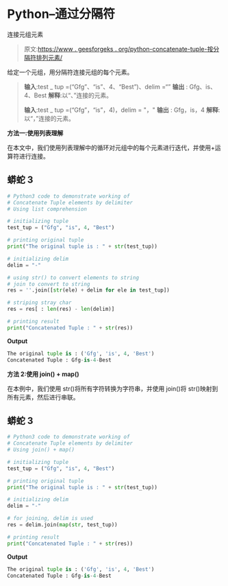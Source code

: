 # Python–通过分隔符

连接元组元素

> 原文:[https://www . geesforgeks . org/python-concatenate-tuple-按分隔符排列元素/](https://www.geeksforgeeks.org/python-concatenate-tuple-elements-by-delimiter/)

给定一个元组，用分隔符连接元组的每个元素。

> **输入**:test _ tup =(“Gfg”、“is”、4、“Best”)、delim =“”
> **输出** : Gfg、is、4、Best
> **解释**:以“、”连接的元素。
> 
> **输入**:test _ tup =(“Gfg”，“is”，4)，delim = "，"
> **输出** : Gfg，is，4
> **解释**:以“，”连接的元素。

**方法一:使用列表理解**

在本文中，我们使用列表理解中的循环对元组中的每个元素进行迭代，并使用+运算符进行连接。

## 蟒蛇 3

```py
# Python3 code to demonstrate working of 
# Concatenate Tuple elements by delimiter
# Using list comprehension

# initializing tuple
test_tup = ("Gfg", "is", 4, "Best")

# printing original tuple
print("The original tuple is : " + str(test_tup))

# initializing delim 
delim = "-"

# using str() to convert elements to string 
# join to convert to string
res = ''.join([str(ele) + delim for ele in test_tup])

# striping stray char 
res = res[ : len(res) - len(delim)]

# printing result 
print("Concatenated Tuple : " + str(res)) 
```

**Output**

```py
The original tuple is : ('Gfg', 'is', 4, 'Best')
Concatenated Tuple : Gfg-is-4-Best

```

**方法 2:使用 join() + map()**

在本例中，我们使用 str()将所有字符转换为字符串，并使用 join()将 str()映射到所有元素，然后进行串联。

## 蟒蛇 3

```py
# Python3 code to demonstrate working of 
# Concatenate Tuple elements by delimiter
# Using join() + map()

# initializing tuple
test_tup = ("Gfg", "is", 4, "Best")

# printing original tuple
print("The original tuple is : " + str(test_tup))

# initializing delim 
delim = "-"

# for joining, delim is used 
res = delim.join(map(str, test_tup))

# printing result 
print("Concatenated Tuple : " + str(res)) 
```

**Output**

```py
The original tuple is : ('Gfg', 'is', 4, 'Best')
Concatenated Tuple : Gfg-is-4-Best

```